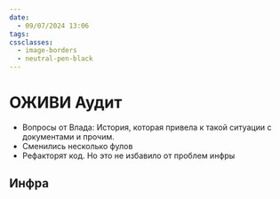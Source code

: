 ```yaml
---
date:
  - 09/07/2024 13:06
tags: 
cssclasses:
  - image-borders
  - neutral-pen-black
---
```

# ОЖИВИ Аудит

- Вопросы от Влада: История, которая привела к такой ситуации с документами и прочим.
- Сменились несколько фулов
- Рефакторят код. Но это не избавило от проблем инфры

## Инфра
